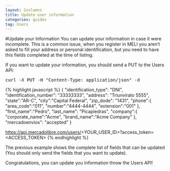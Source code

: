 ```yaml
---
layout: 2columns
title: Update user information
categories: guides
tag: Users
---
```


#Update your Information
You can update your information in case it were incomplete.
This is a common issue, when you register in MELI you aren’t asked to fill your address or personal identification, but you need to have this fields completed at the time of listing.

If you want to update your information, you should send a PUT to the Users API:

<pre class="terminal">
curl -X PUT -H "Content-Type: application/json" -d
</pre>

{% highlight javascript %}
{
"identification_type": "DNI",
"identification_number": "33333333",
"address": "Triunvirato 5555",
"state":"AR-C",
"city":"Capital Federal",
"zip_dode": "1431",
"phone":{
        "area_code":"011",
        "number":"4444-4444",
        "extension":"001"
        },
"first_name":"Pedro",
"last_name": "Picapiedras",
"company":{
          "corporate_name":"Acme",
          "brand_name":"Acme Company"
          },
"mercadoenvios": "accepted"
}


https://api.mercadolibre.com/users/<YOUR_USER_ID>?access_token=<ACCESS_TOKEN>
{% endhighlight %}

The previous example shows the complete list of fields that can be updated (You should only send the fields that you want to update).

Congratulations, you can update you Information throw the Users API!
